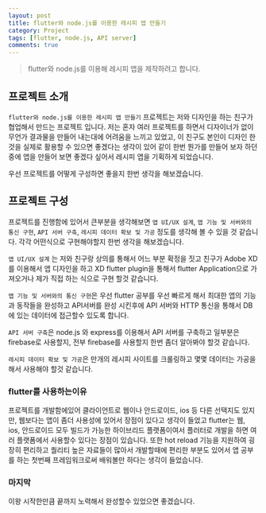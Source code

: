 ```yaml
---
layout: post
title: flutter와 node.js를 이용한 레시피 앱 만들기
category: Project
tags: [flutter, node.js, API server]
comments: true
---
```

<!----------------- 탬플릿
## forEach
### 설명
[MDN]()
### 문법
```javascript

```
### 예시
```javascript

```
------------------->

> flutter와 node.js를 이용해 레시피 앱을 제작하려고 합니다.

## 프로젝트 소개

`flutter와 node.js를 이용한 레시피 앱 만들기` 프로젝트는 저와 디자인을 하는 친구가 협업해서 만드는 프로젝트 입니다.
저는 혼자 여러 프로젝트를 하면서 디자이너가 없이 무언가 결과물을 만들어 내는대에 어려움을 느끼고 있었고, 이 친구도 본인이 디자인 한것을 실제로 활용할 수 있으면 좋겠다는 생각이 있어 같이 한번 뭔가를 만들어 보자 하던 중에 앱을 만들어 보면 좋겠다 싶어서 레시피 앱을 기획하게 되었습니다.

우선 프로젝트를 어떻게 구성하면 좋을지 한번 생각을 해보겠습니다.

## 프로젝트 구성 
프로젝트를 진행함에 있어서 큰부분을 생각해보면 `앱 UI/UX 설계`, `앱 기능 및 서버와의 통신 구현`, `API 서버 구축`, `레시피 데이터 확보 및 가공` 정도를 생각해 볼 수 있을 것 같습니다.
각각 어떤식으로 구현해야할지 한번 생각을 해보겠습니다.

`앱 UI/UX 설계` 는 저와 친구랑 상의를 통해서 어느 부분 확정을 짓고 친구가 Adobe XD를 이용해서 앱 디자인을 하고 XD flutter plugin을 통해서 flutter Application으로 가져오거나 제가 직접 하는 식으로 구현 할것 같습니다.

`앱 기능 및 서버와의 통신 구현`은 우선 flutter 공부를 우선 빠르게 해서 최대한 앱의 기능과 동작들을 완성하고 API서버를 완성 시킨후에 API 서버와 HTTP 통신을 통해서 DB에 있는 데이터에 접근할수 있도록 합니다.

`API 서버 구축`은 node.js 와 express를 이용해서 API 서버를 구축하고 일부분은 firebase로 사용할지, 전부 firebase를 사용할지 한번 좀더 알아봐야 할것 같습니다.

`레시피 데이터 확보 및 가공`은 만개의 레시피 사이트를 크롤링하고 몇몇 데이터는 가공을 해서 사용해야 할것 같습니다.

### flutter를 사용하는이유
프로젝트를 개발함에있어 클라이언트로 웹이나 안드로이드, ios 등 다른 선택지도 있지만,
웹보다는 앱이 좀더 사용성에 있어서 장점이 있다고 생각이 들었고 flutter는 웹, ios, 안드로이드 모두 빌드가 가능한 하이브리드 플랫폼이여서 플러터로 개발을 하면 여러 플랫폼에서 사용할수 있다는 장점이 있습니다.
또한 hot reload 기능을 지원하여 굉장히 편리하고 퀄리티 높은 자료들이 많아서 개발할때에 편리한 부분도 있어서 앱 공부를 하는 첫번째 프레임워크로써 배워볼만 하다는 생각이 들었습니다. 

### 마지막
이왕 시작한만큼 끝까지 노력해서 완성할수 있었으면 좋겠습니다.




